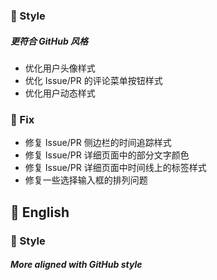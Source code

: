 ### 🌈 Style

##### 更符合 GitHub 风格

- 优化用户头像样式
- 优化 Issue/PR 的评论菜单按钮样式
- 优化用户动态样式

### 🐞 Fix

- 修复 Issue/PR 侧边栏的时间追踪样式
- 修复 Issue/PR 详细页面中的部分文字颜色
- 修复 Issue/PR 详细页面中时间线上的标签样式
- 修复一些选择输入框的排列问题

## 📃 English

### 🌈 Style

##### More aligned with GitHub style
